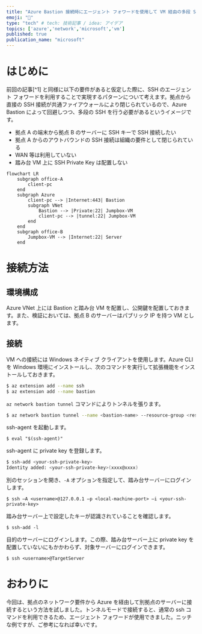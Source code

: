 ```yaml
---
title: "Azure Bastion 接続時にエージェント フォワードを使用して VM 経由の多段 SSH を行う"
emoji: "🏯"
type: "tech" # tech: 技術記事 / idea: アイデア
topics: ['azure','network','microsoft','vm']
published: true
publication_name: "microsoft"
---
```


# はじめに
前回の記事[^1] と同様に以下の要件があると仮定した際に、SSH のエージェント フォワードを利用することで実現するパターンについて考えます。拠点から直接の SSH 接続が共通ファイアウォールにより閉じられているので、Azure Bastion によって回避しつつ、多段の SSH を行う必要があるというイメージです。

- 拠点 A の端末から拠点 B のサーバーに SSH キーで SSH 接続したい
- 拠点 A からのアウトバウンドの SSH 接続は組織の要件として閉じられている
- WAN 等は利用していない
- 踏み台 VM 上に SSH Private Key は配置しない

```mermaid
flowchart LR
	subgraph office-A
		client-pc
	end
	subgraph Azure 
		client-pc --> |Internet:443| Bastion
		subgraph VNet
			Bastion --> |Private:22| Jumpbox-VM
			client-pc --> |tunnel:22| Jumpbox-VM
		end
	end
	subgraph office-B
		Jumpbox-VM --> |Internet:22| Server
	end
```

# 接続方法
## 環境構成
Azure VNet 上には Bastion と踏み台 VM を配置し、公開鍵を配置しておきます。また、検証においては、拠点 B のサーバーはパブリック IP を持つ VM とします。

## 接続
VM への接続には Windows ネイティブ クライアントを使用します。Azure CLI を Windows 環境にインストールし、次のコマンドを実行して拡張機能をインストールしておきます。
```bash
$ az extension add --name ssh
$ az extension add --name bastion
```

`az network bastion tunnel` コマンドによりトンネルを張ります。
```bash
$ az network bastion tunnel --name <bastion-name> --resource-group <resource-group-name> --target-resource-id <target-vm-resource-id> --resource-port "22" --port <local-machine-port>
```

ssh-agent を起動します。
```
$ eval "$(ssh-agent)"
```

ssh-agent に private key を登録します。
```bash
$ ssh-add <your-ssh-private-key>
Identity added: <your-ssh-private-key>(xxxx@xxxx)
```

別のセッションを開き、`-A` オプションを指定して、踏み台サーバーにログインします。
```
$ ssh –A <username>@127.0.0.1 –p <local-machine-port> –i <your-ssh-private-key>
```

踏み台サーバー上で設定したキーが認識されていることを確認します。
```
$ ssh-add -l
```

目的のサーバーにログインします。この際、踏み台サーバー上に private key を配置していないにもかかわらず、対象サーバーにログインできます。
```
$ ssh <username>@TargetServer
```

# おわりに
今回は、拠点のネットワーク要件から Azure を経由して別拠点のサーバーに接続するという方法を試しました。トンネルモードで接続すると、通常の ssh コマンドを利用できるため、エージェント フォワードが使用できました。ニッチな例ですが、ご参考になれば幸いです。